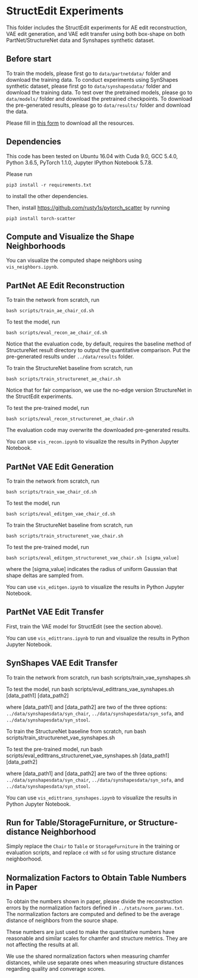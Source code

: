 # StructEdit Experiments
This folder includes the StructEdit experiments for AE edit reconstruction, VAE edit generation, and VAE edit transfer using both box-shape on both PartNet/StructureNet data and Synshapes synthetic dataset.

## Before start
To train the models, please first go to `data/partnetdata/` folder and download the training data. 
To conduct experiments using SynShapes synthetic dataset, please first go to `data/synshapesdata/` folder and download the training data. 
To test over the pretrained models, please go to `data/models/` folder and download the pretrained checkpoints.
To download the pre-generated results, please go to `data/results/` folder and download the data.

Please fill in [this form](https://docs.google.com/forms/d/e/1FAIpQLSc9g2XEGMY-etdlCcy4p6ZQ4nNStaERV-ivehGYzn-FLhvBpg/viewform?usp=sf_link) to download all the resources.

## Dependencies
This code has been tested on Ubuntu 16.04 with Cuda 9.0, GCC 5.4.0, Python 3.6.5, PyTorch 1.1.0, Jupyter IPython Notebook 5.7.8. 

Please run
    
    pip3 install -r requirements.txt

to install the other dependencies.

Then, install https://github.com/rusty1s/pytorch_scatter by running

    pip3 install torch-scatter

## Compute and Visualize the Shape Neighborhoods
You can visualize the computed shape neighbors using `vis_neighbors.ipynb`.

## PartNet AE Edit Reconstruction
To train the network from scratch, run

    bash scripts/train_ae_chair_cd.sh

To test the model, run

    bash scripts/eval_recon_ae_chair_cd.sh

Notice that the evaluation code, by default, requires the baseline method of StructureNet result directory to output the quantitative comparison.
Put the pre-generated results under `../data/results` folder.

To train the StructureNet baseline from scratch, run

    bash scripts/train_structurenet_ae_chair.sh

Notice that for fair comparison, we use the no-edge version StructureNet in the StructEdit experiments.

To test the pre-trained model, run

    bash scripts/eval_recon_structurenet_ae_chair.sh

The evaluation code may overwrite the downloaded pre-generated results.

You can use `vis_recon.ipynb` to visualize the results in Python Jupyter Notebook.

## PartNet VAE Edit Generation
To train the network from scratch, run

    bash scripts/train_vae_chair_cd.sh

To test the model, run

    bash scripts/eval_editgen_vae_chair_cd.sh

To train the StructureNet baseline from scratch, run

    bash scripts/train_structurenet_vae_chair.sh

To test the pre-trained model, run

    bash scripts/eval_editgen_structurenet_vae_chair.sh [sigma_value]

where the [sigma\_value] indicates the radius of uniform Gaussian that shape deltas are sampled from.

You can use `vis_editgen.ipynb` to visualize the results in Python Jupyter Notebook.

## PartNet VAE Edit Transfer
First, train the VAE model for StructEdit (see the section above).

You can use `vis_edittrans.ipynb` to run and visualize the results in Python Jupyter Notebook.

## SynShapes VAE Edit Transfer
To train the network from scratch, run
    bash scripts/train_vae_synshapes.sh

To test the model, run
    bash scripts/eval_edittrans_vae_synshapes.sh [data_path1] [data_path2]

where [data\_path1] and [data\_path2] are two of the three options: `../data/synshapesdata/syn_chair`, `../data/synshapesdata/syn_sofa`, and `../data/synshapesdata/syn_stool`.

To train the StructureNet baseline from scratch, run
    bash scripts/train_structurenet_vae_synshapes.sh

To test the pre-trained model, run
    bash scripts/eval_edittrans_structurenet_vae_synshapes.sh [data_path1] [data_path2]

where [data\_path1] and [data\_path2] are two of the three options: `../data/synshapesdata/syn_chair`, `../data/synshapesdata/syn_sofa`, and `../data/synshapesdata/syn_stool`.

You can use `vis_edittrans_synshapes.ipynb` to visualize the results in Python Jupyter Notebook.

## Run for Table/StorageFurniture, or Structure-distance Neighborhood
Simply replace the `Chair` to `Table` or `StorageFurniture` in the training or evaluation scripts, and replace `cd` with `sd` for using structure distance neighborhood.

## Normalization Factors to Obtain Table Numbers in Paper
To obtain the numbers shown in paper, please divide the reconstruction errors by the normalization factors defined in `../stats/norm_params.txt`.
The normalization factors are computed and defined to be the average distance of neighbors from the source shape.

These numbers are just used to make the quantitative numbers have reasonable and similar scales for chamfer and structure metrics.
They are not affecting the results at all.

We use the shared normalization factors when measuring chamfer distances, while use separate ones when measuring structure distances regarding quality and converage scores.

